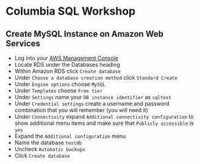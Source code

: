 # Columbia SQL Workshop

## Create MySQL Instance on Amazon Web Services

* Log into your [AWS Management Console](https://console.aws.amazon.com)
* Locate RDS under the Databases heading
* Within Amazon RDS click `Create database`
* Under `Choose a database creation method` click `Standard Create`
* Under `Engine options` choose `MySQL`
* Under `Templates` choose `Free tier`
* Under `Settings` name your `DB instance identifier` as `sqltest`
* Under `Credential settings` create a username and password combination that you will remember (you will need it)
* Under `Connectivity` expand `Additional connectivity configuration` to show additional menu items and make sure that `Publicly accessible` is `yes`
* Expand the `Additional configuration` menu
* Name the database `testdb`
* Uncheck `Automatic backups`
* Click `Create database`
